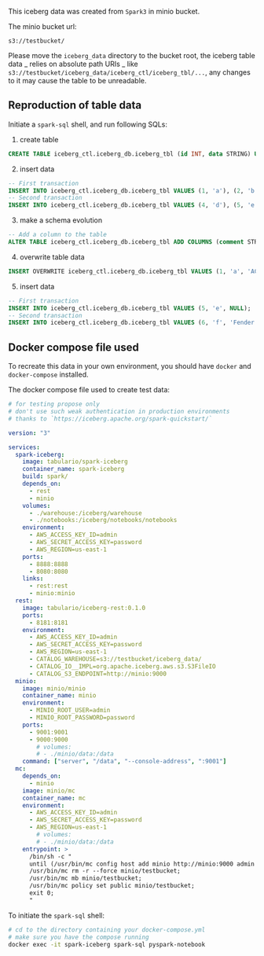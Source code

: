 This iceberg data was created from `Spark3` in minio bucket.

The minio bucket url:

```
s3://testbucket/
```

Please move the `iceberg_data` directory to the bucket root,
the iceberg table data _ relies on absolute path URIs _ like `s3://testbucket/iceberg_data/iceberg_ctl/iceberg_tbl/...`,
any changes to it may cause the table to be unreadable.

## Reproduction of table data

Initiate a `spark-sql` shell, and run following SQLs:

1. create table

```sql
CREATE TABLE iceberg_ctl.iceberg_db.iceberg_tbl (id INT, data STRING) USING ICEBERG;
```

2. insert data

```sql
-- First transaction
INSERT INTO iceberg_ctl.iceberg_db.iceberg_tbl VALUES (1, 'a'), (2, 'b'), (3, 'c');
-- Second transaction
INSERT INTO iceberg_ctl.iceberg_db.iceberg_tbl VALUES (4, 'd'), (5, 'e'), (6, 'd');
```

3. make a schema evolution

```sql
-- Add a column to the table
ALTER TABLE iceberg_ctl.iceberg_db.iceberg_tbl ADD COLUMNS (comment STRING);
```

4. overwrite table data

```sql
INSERT OVERWRITE iceberg_ctl.iceberg_db.iceberg_tbl VALUES (1, 'a', 'AC/DC'), (2, 'b', 'Bob Dylan'), (3, 'c', 'Coldplay'), (4, 'd', 'David Bowie');
```

5. insert data

```sql
-- First transaction
INSERT INTO iceberg_ctl.iceberg_db.iceberg_tbl VALUES (5, 'e', NULL);
-- Second transaction
INSERT INTO iceberg_ctl.iceberg_db.iceberg_tbl VALUES (6, 'f', 'Fender');
```

## Docker compose file used

To recreate this data in your own environment, you should have `docker` and `docker-compose` installed.

The docker compose file used to create test data:

```yaml
# for testing propose only
# don't use such weak authentication in production environments
# thanks to `https://iceberg.apache.org/spark-quickstart/`

version: "3"

services:
  spark-iceberg:
    image: tabulario/spark-iceberg
    container_name: spark-iceberg
    build: spark/
    depends_on:
      - rest
      - minio
    volumes:
      - ./warehouse:/iceberg/warehouse
      - ./notebooks:/iceberg/notebooks/notebooks
    environment:
      - AWS_ACCESS_KEY_ID=admin
      - AWS_SECRET_ACCESS_KEY=password
      - AWS_REGION=us-east-1
    ports:
      - 8888:8888
      - 8080:8080
    links:
      - rest:rest
      - minio:minio
  rest:
    image: tabulario/iceberg-rest:0.1.0
    ports:
      - 8181:8181
    environment:
      - AWS_ACCESS_KEY_ID=admin
      - AWS_SECRET_ACCESS_KEY=password
      - AWS_REGION=us-east-1
      - CATALOG_WAREHOUSE=s3://testbucket/iceberg_data/
      - CATALOG_IO__IMPL=org.apache.iceberg.aws.s3.S3FileIO
      - CATALOG_S3_ENDPOINT=http://minio:9000
  minio:
    image: minio/minio
    container_name: minio
    environment:
      - MINIO_ROOT_USER=admin
      - MINIO_ROOT_PASSWORD=password
    ports:
      - 9001:9001
      - 9000:9000
        # volumes:
        # - ./minio/data:/data
    command: ["server", "/data", "--console-address", ":9001"]
  mc:
    depends_on:
      - minio
    image: minio/mc
    container_name: mc
    environment:
      - AWS_ACCESS_KEY_ID=admin
      - AWS_SECRET_ACCESS_KEY=password
      - AWS_REGION=us-east-1
        # volumes:
        # - ./minio/data:/data
    entrypoint: >
      /bin/sh -c "
      until (/usr/bin/mc config host add minio http://minio:9000 admin password) do echo '...waiting...' && sleep 1; done;
      /usr/bin/mc rm -r --force minio/testbucket;
      /usr/bin/mc mb minio/testbucket;
      /usr/bin/mc policy set public minio/testbucket;
      exit 0;
      "
```

To initiate the `spark-sql` shell:

```bash
# cd to the directory containing your docker-compose.yml
# make sure you have the compose running
docker exec -it spark-iceberg spark-sql pyspark-notebook
```
